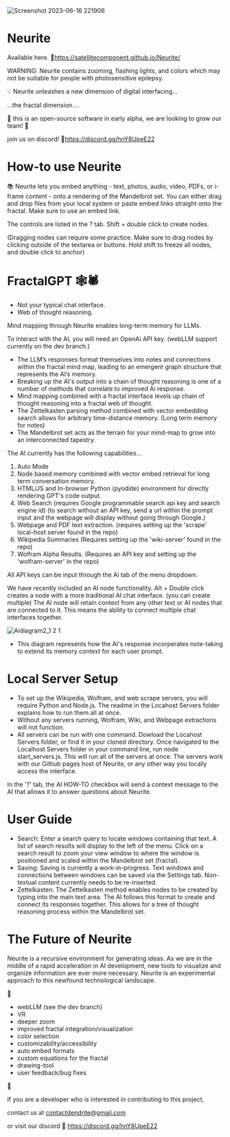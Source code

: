 ![Screenshot 2023-06-16 221906](https://github.com/satellitecomponent/Neurite/assets/129367899/e77b2866-db77-41e9-ba08-e55d29f77404)
# Neurite
Available here.
🔗https://satellitecomponent.github.io/Neurite/

WARNING: Neurite contains zooming, flashing lights, and colors which may not be suitable for people with photosensitive epilepsy.


💡 Neurite unleashes a new dimension of digital interfacing... 


...the fractal dimension....


🚧 this is an open-source software in early alpha, we are looking to grow our team! 🚧

join us on discord!
🔗https://discord.gg/hnY8UpeE22

# How-to use Neurite

📚 Neurite lets you embed anything - text, photos, audio, video, PDFs, or i-frame content - onto a rendering of the Mandelbrot set. You can either drag and drop files from your local system or paste embed links straight onto the fractal. Make sure to use an embed link.

The controls are listed in the ? tab. Shift + double click to create nodes.

(Dragging nodes can require some practice. Make sure to drag nodes by clicking outside of the textarea or buttons. Hold shift to freeze all nodes, and double click to anchor)

# FractalGPT 🕸️🕷️

- Not your typical chat interface.
- Web of thought reasoning.

Mind mapping through Neurite enables long-term memory for LLMs. 

To interact with the AI, you will need an OpenAi API key. (webLLM support currently on the dev branch.)

- The LLM’s responses format themselves into notes and connections within the fractal mind map, leading to an emergent graph structure that represents the AI’s memory.
- Breaking up the AI's output into a chain of thought reasoning is one of a number of methods that correlate to improved Ai response.
- Mind mapping combined with a fractal interface levels up chain of thought reasoning into a fractal web of thought.
- The Zettelkasten parsing method combined with vector embedding search allows for arbitrary time-distance memory. (Long term memory for notes)
- The Mandelbrot set acts as the terrain for your mind-map to grow into an interconnected tapestry.


The AI currently has the following capabilities... 

1. Auto Mode
2. Node based memory combined with vector embed retrieval for long term conversation memory.
3. HTML/JS and In-browser Python (pyodide) environment for directly rendering GPT's code output.
4. Web Search (requires Google programmable search api key and search engine id)
(to search without an API key, send a url within the prompt input and the webpage will display without going through Google.)
5. Webpage and PDF text extraction. (requires setting up the 'scrape' local-host server found in the repo)
6. Wikipedia Summaries (Requires setting up the 'wiki-server' found in the repo)
7. Wolfram Alpha Results. (Requires an API key and setting up the 'wolfram-server' in the repo)

All API keys can be input through the Ai tab of the menu dropdown.

We have recently included an AI node functionality.
Alt + Double click creates a node with a more traditional AI chat interface. (you can create multiple)
The AI node will retain context from any other text or AI nodes that are connected to it. This means the ability to connect multiple chat interfaces together.

![Aidiagram2_1 2 1](https://github.com/satellitecomponent/Neurite/assets/129367899/68310e74-7a2c-49a8-a377-1d245c5e938e)
- This diagram represents how the AI's response incorperates note-taking to extend its memory context for each user prompt.

# Local Server Setup
- To set up the Wikipedia, Wolfram, and web scrape servers, you will require Python and Node.js. The readme in the Locahost Servers folder explains how to run them all at once.
- Without any servers running, Wolfram, Wiki, and Webpage extractions will not function.
- All servers can be run with one command. Dowload the Locahost Servers folder, or find it in your cloned directory. Once navigated to the Localhost Servers folder in your command line, run node start_servers.js. This will run all of the servers at once. The servers work with our Github pages host of Neurite, or any other way you locally access the interface.

In the '?' tab, the AI HOW-TO checkbox will send a context message to the AI that allows it to answer questions about Neurite.

# User Guide
- Search: Enter a search query to locate windows containing that text. A list of search results will display to the left of the menu. Click on a search result to zoom your view window to where the window is positioned and scaled within the Mandelbrot set (fractal).
- Saving: Saving is currently a work-in-progress. Text windows and connections between windows can be saved via the Settings tab. Non-textual content currently needs to be re-inserted.
- Zettelkasten: The Zettelkasten method enables nodes to be created by typing into the main text area. The AI follows this format to create and connect its responses together. This allows for a tree of thought reasoning process within the Mandelbrot set.

# The Future of Neurite


Neurite is a recursive environment for generating ideas. As we are in the middle of a rapid acceleration in AI development, new tools to visualize and organize information are ever more necessary. Neurite is an experimental approach to this newfound technological landscape.

🚧 
- webLLM (see the dev branch)
- VR
- deeper zoom
- improved fractal integration/visualization
- color selection
- customizability/accessibility
- auto embed formats
- custom equations for the fractal
- drawing-tool
- user feedback/bug fixes

🚧

If you are a developer who is interested in contributing to this project,

contact us at
contactdendrite@gmail.com

or visit our discord
🔗 https://discord.gg/hnY8UpeE22
